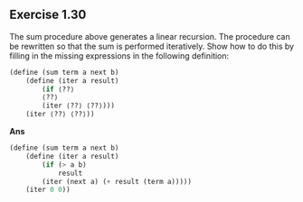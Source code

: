## Exercise 1.30

The sum procedure above generates a linear recursion. The procedure can be rewritten so that the sum is performed iteratively. Show how to do this by filling in the missing expressions in the following definition:

```scheme
(define (sum term a next b)
    (define (iter a result)
        (if ⟨??⟩
        ⟨??⟩
        (iter ⟨??⟩ ⟨??⟩)))
    (iter ⟨??⟩ ⟨??⟩))
```

**Ans**

```scheme
(define (sum term a next b)
    (define (iter a result)
        (if (> a b)
            result
        (iter (next a) (+ result (term a)))))
    (iter 0 0))
```
